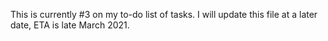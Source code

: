 This is currently #3 on my to-do list of tasks.
I will update this file at a later date, ETA is late March 2021.
